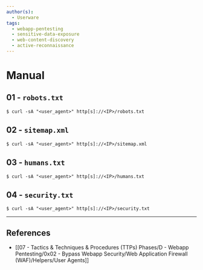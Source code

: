```yaml
---
author(s):
  - Userware
tags:
  - webapp-pentesting
  - sensitive-data-exposure
  - web-content-discovery
  - active-reconnaissance
---
```

# Manual

## 01 - `robots.txt`

```
$ curl -sA "<user_agent>" http[s]://<IP>/robots.txt
```

## 02 - `sitemap.xml`

```
$ curl -sA "<user_agent>" http[s]://<IP>/sitemap.xml
```

## 03 - `humans.txt`

```
$ curl -sA "<user_agent>" http[s]://<IP>/humans.txt
```

## 04 - `security.txt`

```
$ curl -sA "<user_agent>" http[s]://<IP>/security.txt
```

---
## References

- [[07 - Tactics & Techniques & Procedures (TTPs) Phases/D - Webapp Pentesting/0x02 - Bypass Webapp Security/Web Application Firewall (WAF)/Helpers/User Agents]]